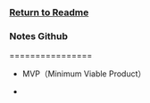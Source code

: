 ### [Return to Readme](../README.md#name)
### Notes Github
================
* MVP（Minimum Viable Product）

* 